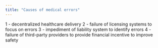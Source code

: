 ```yaml
---
title: "Causes of medical errors"
---
```

1 - decentralized healthcare delivery
2 - failure of licensing systems to focus on errors 
3 - impediment of liability system to identify errors
4 - failure of third-party providers to provide financial incentive to improve safety

